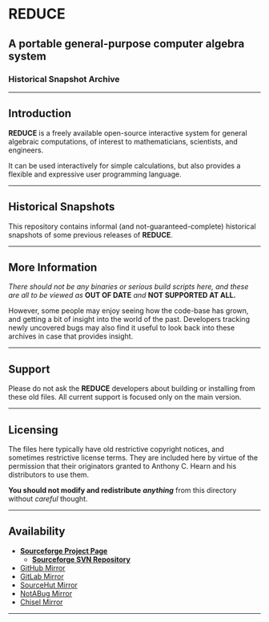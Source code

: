# REDUCE

## A portable general-purpose computer algebra system

### Historical Snapshot Archive

----

## Introduction

**REDUCE** is a freely available open-source interactive
system for general algebraic computations, of interest to
mathematicians, scientists, and engineers.

It can be used interactively for simple calculations, but
also provides a flexible and expressive user programming language.

----

## Historical Snapshots

This repository contains informal (and not-guaranteed-complete)
historical snapshots of some previous releases of **REDUCE**.

----

## More Information

*There should not be any binaries or serious build scripts here,
and these are all to be viewed as* **OUT OF DATE** *and*
**NOT SUPPORTED AT ALL.**

However, some people may enjoy seeing how the code-base has grown,
and getting a bit of insight into the world of the past. Developers
tracking newly uncovered bugs may also find it useful to look back
into these archives in case that provides insight.

----

## Support

Please do not ask the **REDUCE** developers about building or
installing from these old files. All current support is focused
only on the main version.

----

## Licensing

The files here typically have old restrictive copyright notices, and
sometimes restrictive license terms. They are included here by virtue
of the permission that their originators granted to Anthony C. Hearn
and his distributors to use them.

**You should not modify and redistribute** ***anything*** from this
directory without _careful_ thought.

----

## Availability

- [**Sourceforge Project Page**](https://sourceforge.net/projects/reduce-algebra/)
  - [**Sourceforge SVN Repository**](https://svn.code.sf.net/p/reduce-algebra/code/historical/)
- [GitHub Mirror](https://github.com/reduce-algebra/reduce-historical/)
- [GitLab Mirror](https://gitlab.com/reduce-algebra/reudce-historical)
- [SourceHut Mirror](https://git.sr.ht/~trn/reduce-historical/)
- [NotABug Mirror](https://notabug.org/reduce-algebra/reduce-historical/)
- [Chisel Mirror](https://chiselapp.com/user/reduce-algebra/repository/reduce-historical/)

----

